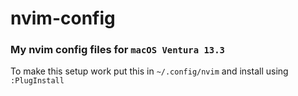 # nvim-config
### My nvim config files for `macOS Ventura 13.3`

To make this setup work put this in `~/.config/nvim` and install using `:PlugInstall`
